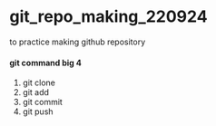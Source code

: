 # git_repo_making_220924
to practice making github repository

#### git command big 4

1. git clone 
2. git add
3. git commit
4. git push




